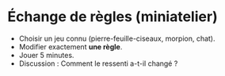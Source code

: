 # Échange de règles (miniatelier)

- Choisir un jeu connu (pierre-feuille-ciseaux, morpion, chat).  
- Modifier exactement **une règle**.  
- Jouer 5 minutes.  
- Discussion : Comment le ressenti a-t-il changé ?  